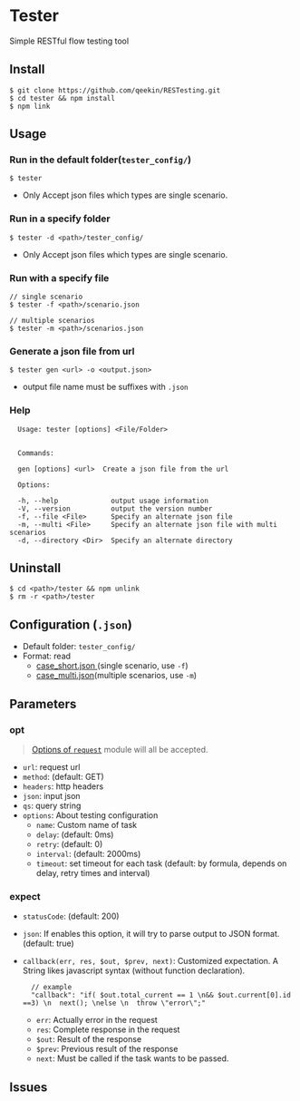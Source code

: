 # Tester
  Simple RESTful flow testing tool

## Install

    $ git clone https://github.com/qeekin/RESTesting.git
    $ cd tester && npm install
    $ npm link

## Usage

### Run in the default folder(`tester_config/`)

    $ tester

  * Only Accept json files which types are single scenario.

### Run in a specify folder

    $ tester -d <path>/tester_config/

  * Only Accept json files which types are single scenario.

### Run with a specify file

    // single scenario
    $ tester -f <path>/scenario.json

    // multiple scenarios
    $ tester -m <path>/scenarios.json

### Generate a json file from url

    $ tester gen <url> -o <output.json>

  * output file name must be suffixes with `.json`

### Help
      Usage: tester [options] <File/Folder>


      Commands:

      gen [options] <url>  Create a json file from the url

      Options:

      -h, --help             output usage information
      -V, --version          output the version number
      -f, --file <File>      Specify an alternate json file
      -m, --multi <File>     Specify an alternate json file with multi scenarios
      -d, --directory <Dir>  Specify an alternate directory

## Uninstall

    $ cd <path>/tester && npm unlink
    $ rm -r <path>/tester

## Configuration (`.json`)
  * Default folder: `tester_config/`
  * Format: read  
    * [case_short.json ]()(single scenario, use `-f`)
    * [case_multi.json]()(multiple scenarios, use `-m`)




## Parameters
### opt

  > [Options of `request`](https://github.com/request/request#requestoptions-callback) module will all be accepted.

  * `url`: request url
  * `method`: (default: GET)
  * `headers`: http headers
  * `json`: input json
  * `qs`: query string
  * `options`: About testing configuration
    - `name`: Custom name of task
    - `delay`: (default: 0ms)
    - `retry`: (default: 0)
    - `interval`: (default: 2000ms)
    - `timeout`: set timeout for each task (default: by formula, depends on delay, retry times and interval)

### expect
  * `statusCode`: (default: 200)
  * `json`: If enables this option, it will try to parse output to JSON format. (default: true)
  * `callback(err, res, $out, $prev, next)`: Customized expectation. A String likes javascript syntax (without function declaration).

          // example
          "callback": "if( $out.total_current == 1 \n&& $out.current[0].id ==3) \n  next(); \nelse \n  throw \"error\";"

    * `err`: Actually error in the request
    * `res`: Complete response in the request
    * `$out`: Result of the response
    * `$prev`: Previous result of the response
    * `next`: Must be called if the task wants to be passed.

## Issues

